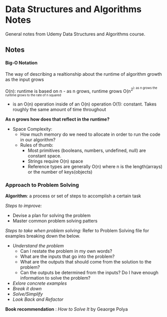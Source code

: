 # Data Structures and Algorithms Notes
General notes from Udemy Data Structures and Algorithms course. 

## Notes 

#### Big-O Notation 
The way of describing a realtionship about the runtime of algorithm growth as the input grows 

O(n): runtime is based on n - as n grows, runtime grows 
O(n<sup>2<sup>): as n grows the runtime grows to the rate of n squared 
- is an O(n) operation inside of an O(n) operation
O(1): constant. Takes roughly the same amount of time throughout

**As n grows how does that reflect in the runtime?**

- Space Complexity: 
  - How much memory do we need to allocate in order to run the code in our algorithm? 
  - Rules of thumb:
    - Most primitives (booleans, numbers, undefined, null) are constant space. 
    - Strings require O(n) space 
    - Reference types are generally O(n) where n is the length(arrays) or the number of keys(objects)

### Approach to Problem Solving 
**Algorithm**: a process or set of steps to accomplish a certain task 

_Steps to improve:_
  - Devise a plan for solving the problem
  - Master common problem solving patters

_Steps to take when problem solving:_ 
Refer to Problem Solving file for examples breaking down the below. 
  - *Understand the problem*
    - Can I restate the problem in my own words?
    - What are the inputs that go into the problem?
    - What are the outputs that should come from the solution to the problem? 
    - Can the outputs be determined from the inputs? Do I have enough information to solve the problem? 
  - *Exlore concrete examples*
  - *Break it down*
  - *Solve/Simplify*
  - *Look Back and Refactor*

**Book recommendation** : *How to Solve It* by Geaorge Polya 


